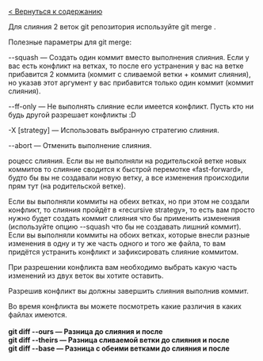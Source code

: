 [< Вернуться к содержанию](./readme.md)



Для слияния 2 веток git репозитория используйте git merge .

Полезные параметры для git merge:

--squash — Создать один коммит вместо выполнения слияния. Если у вас есть конфликт на ветках, то после его устранения у вас на ветке прибавится 2 коммита (коммит с сливаемой ветки + коммит слияния), но указав этот аргумент у вас прибавится только один коммит (коммит слияния).

--ff-only — Не выполнять слияние если имеется конфликт. Пусть кто ни будь другой разрешает конфликты :D

-X [strategy] — Использовать выбранную стратегию слияния.

--abort — Отменить выполнение слияния.

роцесс слияния.
Если вы не выполняли на родительской ветке новых коммитов то слияние сводится к быстрой перемотке «fast-forward», будто бы вы не создавали новую ветку, а все изменения происходили прям тут (на родительской ветке).

Если вы выполняли коммиты на обеих ветках, но при этом не создали конфликт, то слияния пройдёт в «recursive strategy», то есть вам просто нужно будет создать коммит слияния что бы применить изменения (используйте опцию --squash что бы не создавать лишний коммит).
Если вы выполняли коммиты на обоих ветках, которые внесли разные изменения в одну и ту же часть одного и того же файла, то вам придётся устранить конфликт и зафиксировать слияние коммитом.

При разрешении конфликта вам необходимо выбрать какую часть изменений из двух веток вы хотите оставить. 

Разрешив конфликт вы должны завершить слияния выполнив коммит.

Во время конфликта вы можете посмотреть какие различия в каких файлах имеются.
</br></br>
**git diff --ours — Разница до слияния и после</br>
git diff --theirs — Разница сливаемой ветки до слияния и после </br>
git diff --base — Разница с обеими ветками до слияния и после**
